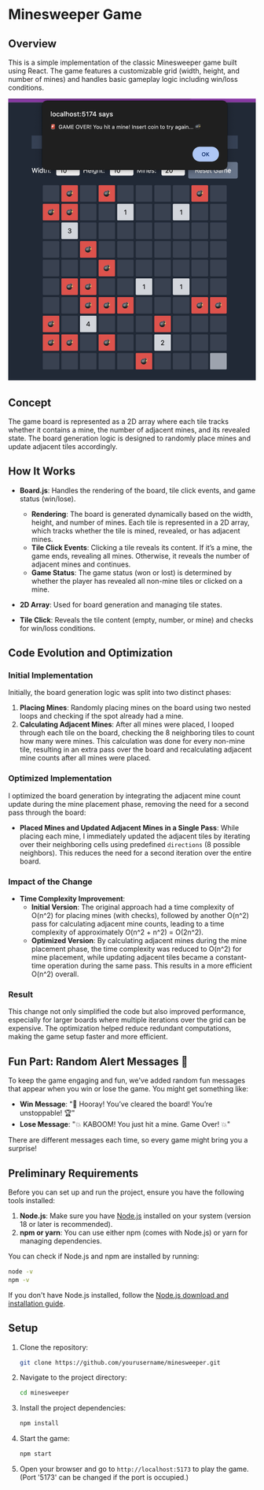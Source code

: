 
# Minesweeper Game

## Overview
This is a simple implementation of the classic Minesweeper game built using React. The game features a customizable grid (width, height, and number of mines) and handles basic gameplay logic including win/loss conditions.

![Minesweeper Screenshot](/src/public/minesweeperScreen.png)

## Concept
The game board is represented as a 2D array where each tile tracks whether it contains a mine, the number of adjacent mines, and its revealed state. The board generation logic is designed to randomly place mines and update adjacent tiles accordingly.

## How It Works
- **Board.js**: Handles the rendering of the board, tile click events, and game status (win/lose).
  - **Rendering**: The board is generated dynamically based on the width, height, and number of mines. Each tile is represented in a 2D array, which tracks whether the tile is mined, revealed, or has adjacent mines.
  - **Tile Click Events**: Clicking a tile reveals its content. If it’s a mine, the game ends, revealing all mines. Otherwise, it reveals the number of adjacent mines and continues.
  - **Game Status**: The game status (won or lost) is determined by whether the player has revealed all non-mine tiles or clicked on a mine.

- **2D Array**: Used for board generation and managing tile states.
- **Tile Click**: Reveals the tile content (empty, number, or mine) and checks for win/loss conditions.

## Code Evolution and Optimization

### Initial Implementation
Initially, the board generation logic was split into two distinct phases:
1. **Placing Mines**: Randomly placing mines on the board using two nested loops and checking if the spot already had a mine.
2. **Calculating Adjacent Mines**: After all mines were placed, I looped through each tile on the board, checking the 8 neighboring tiles to count how many were mines. This calculation was done for every non-mine tile, resulting in an extra pass over the board and recalculating adjacent mine counts after all mines were placed.

### Optimized Implementation
I optimized the board generation by integrating the adjacent mine count update during the mine placement phase, removing the need for a second pass through the board:
- **Placed Mines and Updated Adjacent Mines in a Single Pass**: While placing each mine, I immediately updated the adjacent tiles by iterating over their neighboring cells using predefined `directions` (8 possible neighbors). This reduces the need for a second iteration over the entire board.

### Impact of the Change
- **Time Complexity Improvement**: 
  - **Initial Version**: The original approach had a time complexity of O(n^2) for placing mines (with checks), followed by another O(n^2) pass for calculating adjacent mine counts, leading to a time complexity of approximately O(n^2 + n^2) = O(2n^2).
  - **Optimized Version**: By calculating adjacent mines during the mine placement phase, the time complexity was reduced to O(n^2) for mine placement, while updating adjacent tiles became a constant-time operation during the same pass. This results in a more efficient O(n^2) overall.

### Result
This change not only simplified the code but also improved performance, especially for larger boards where multiple iterations over the grid can be expensive. The optimization helped reduce redundant computations, making the game setup faster and more efficient.

## Fun Part: Random Alert Messages 🎉
To keep the game engaging and fun, we've added random fun messages that appear when you win or lose the game. You might get something like:
- **Win Message**: "🎉 Hooray! You’ve cleared the board! You’re unstoppable! 🏆"
- **Lose Message**: "💥 KABOOM! You just hit a mine. Game Over! 💥"

There are different messages each time, so every game might bring you a surprise!

## Preliminary Requirements
Before you can set up and run the project, ensure you have the following tools installed:
1. **Node.js**: Make sure you have [Node.js](https://nodejs.org/) installed on your system (version 18 or later is recommended).
2. **npm or yarn**: You can use either npm (comes with Node.js) or yarn for managing dependencies.

You can check if Node.js and npm are installed by running:
```bash
node -v
npm -v
```

If you don't have Node.js installed, follow the [Node.js download and installation guide](https://nodejs.org/).

## Setup
1. Clone the repository:
   ```bash
   git clone https://github.com/yourusername/minesweeper.git
   ```
2. Navigate to the project directory:
   ```bash
   cd minesweeper
   ```
3. Install the project dependencies:
   ```bash
   npm install
   ```
4. Start the game:
   ```bash
   npm start
   ```

5. Open your browser and go to `http://localhost:5173` to play the game. (Port '5173' can be changed if the port is occupied.)
